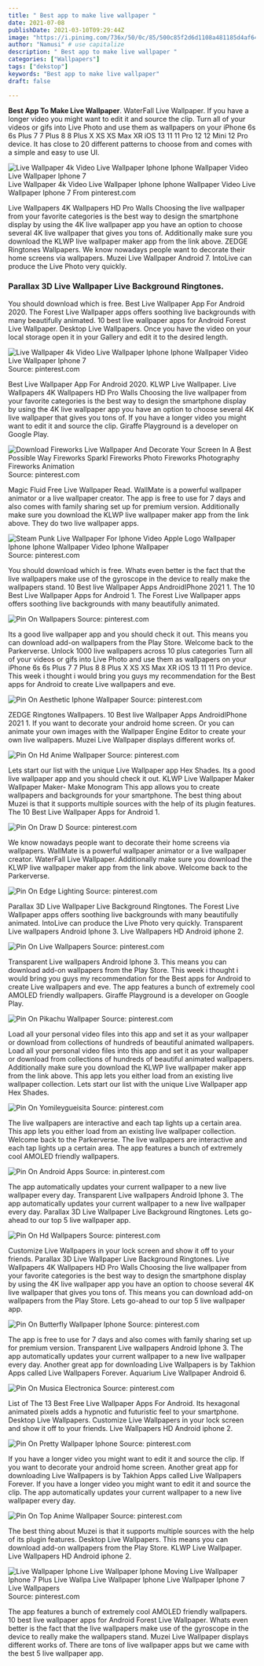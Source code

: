 ```yaml
---
title: " Best app to make live wallpaper "
date: 2021-07-08
publishDate: 2021-03-10T09:29:44Z
image: "https://i.pinimg.com/736x/50/0c/85/500c85f2d6d1108a481185d4af643c05.jpg"
author: "Namusi" # use capitalize
description: " Best app to make live wallpaper "
categories: ["Wallpapers"]
tags: ["dekstop"]
keywords: "Best app to make live wallpaper"
draft: false

---
```



**Best App To Make Live Wallpaper**. WaterFall Live Wallpaper. If you have a longer video you might want to edit it and source the clip. Turn all of your videos or gifs into Live Photo and use them as wallpapers on your iPhone 6s 6s Plus 7 7 Plus 8 8 Plus X XS XS Max XR iOS 13 11 11 Pro 12 12 Mini 12 Pro device. It has close to 20 different patterns to choose from and comes with a simple and easy to use UI.

![Live Wallpaper 4k Video Live Wallpaper Iphone Iphone Wallpaper Video Live Wallpaper Iphone 7](https://i.pinimg.com/originals/15/e9/56/15e956f489e2292ba4dac289093fd2bb.png "Live Wallpaper 4k Video Live Wallpaper Iphone Iphone Wallpaper Video Live Wallpaper Iphone 7")
Live Wallpaper 4k Video Live Wallpaper Iphone Iphone Wallpaper Video Live Wallpaper Iphone 7 From pinterest.com


Live Wallpapers 4K Wallpapers HD Pro Walls Choosing the live wallpaper from your favorite categories is the best way to design the smartphone display by using the 4K live wallpaper app you have an option to choose several 4K live wallpaper that gives you tons of. Additionally make sure you download the KLWP live wallpaper maker app from the link above. ZEDGE Ringtones Wallpapers. We know nowadays people want to decorate their home screens via wallpapers. Muzei Live Wallpaper Android 7. IntoLive can produce the Live Photo very quickly.

### Parallax 3D Live Wallpaper Live Background Ringtones.

You should download which is free. Best Live Wallpaper App For Android 2020. The Forest Live Wallpaper apps offers soothing live backgrounds with many beautifully animated. 10 best live wallpaper apps for Android Forest Live Wallpaper. Desktop Live Wallpapers. Once you have the video on your local storage open it in your Gallery and edit it to the desired length.


![Live Wallpaper 4k Video Live Wallpaper Iphone Iphone Wallpaper Video Live Wallpaper Iphone 7](https://i.pinimg.com/originals/15/e9/56/15e956f489e2292ba4dac289093fd2bb.png "Live Wallpaper 4k Video Live Wallpaper Iphone Iphone Wallpaper Video Live Wallpaper Iphone 7")
Source: pinterest.com

Best Live Wallpaper App For Android 2020. KLWP Live Wallpaper. Live Wallpapers 4K Wallpapers HD Pro Walls Choosing the live wallpaper from your favorite categories is the best way to design the smartphone display by using the 4K live wallpaper app you have an option to choose several 4K live wallpaper that gives you tons of. If you have a longer video you might want to edit it and source the clip. Giraffe Playground is a developer on Google Play.

![Download Fireworks Live Wallpaper And Decorate Your Screen In A Best Possible Way Fireworks Sparkl Fireworks Photo Fireworks Photography Fireworks Animation](https://i.pinimg.com/originals/01/88/a5/0188a585e1ad537aabbc5c5c6ca877ed.jpg "Download Fireworks Live Wallpaper And Decorate Your Screen In A Best Possible Way Fireworks Sparkl Fireworks Photo Fireworks Photography Fireworks Animation")
Source: pinterest.com

Magic Fluid Free Live Wallpaper Read. WallMate is a powerful wallpaper animator or a live wallpaper creator. The app is free to use for 7 days and also comes with family sharing set up for premium version. Additionally make sure you download the KLWP live wallpaper maker app from the link above. They do two live wallpaper apps.

![Steam Punk Live Wallpaper For Iphone Video Apple Logo Wallpaper Iphone Iphone Wallpaper Video Iphone Wallpaper](https://i.pinimg.com/originals/e6/32/de/e632de32cf99dc205d74fff8bb3af4dc.png "Steam Punk Live Wallpaper For Iphone Video Apple Logo Wallpaper Iphone Iphone Wallpaper Video Iphone Wallpaper")
Source: pinterest.com

You should download which is free. Whats even better is the fact that the live wallpapers make use of the gyroscope in the device to really make the wallpapers stand. 10 Best live Wallpaper Apps AndroidIPhone 2021 1. The 10 Best Live Wallpaper Apps for Android 1. The Forest Live Wallpaper apps offers soothing live backgrounds with many beautifully animated.

![Pin On Wallpapers](https://i.pinimg.com/originals/19/14/3e/19143e22092639a1c093c90841ceb554.png "Pin On Wallpapers")
Source: pinterest.com

Its a good live wallpaper app and you should check it out. This means you can download add-on wallpapers from the Play Store. Welcome back to the Parkerverse. Unlock 1000 live wallpapers across 10 plus categories Turn all of your videos or gifs into Live Photo and use them as wallpapers on your iPhone 6s 6s Plus 7 7 Plus 8 8 Plus X XS XS Max XR iOS 13 11 11 Pro device. This week i thought i would bring you guys my recommendation for the Best apps for Android to create Live wallpapers and eve.

![Pin On Aesthetic Iphone Wallpaper](https://i.pinimg.com/originals/71/49/f5/7149f505f15fca4343fd4a37202e9ebc.gif "Pin On Aesthetic Iphone Wallpaper")
Source: pinterest.com

ZEDGE Ringtones Wallpapers. 10 Best live Wallpaper Apps AndroidIPhone 2021 1. If you want to decorate your android home screen. Or you can animate your own images with the Wallpaper Engine Editor to create your own live wallpapers. Muzei Live Wallpaper displays different works of.

![Pin On Hd Anime Wallpaper](https://i.pinimg.com/originals/b3/3b/28/b33b28f3b6a4726772b69d107644e9af.jpg "Pin On Hd Anime Wallpaper")
Source: pinterest.com

Lets start our list with the unique Live Wallpaper app Hex Shades. Its a good live wallpaper app and you should check it out. KLWP Live Wallpaper Maker Wallpaper Maker- Make Monogram This app allows you to create wallpapers and backgrounds for your smartphone. The best thing about Muzei is that it supports multiple sources with the help of its plugin features. The 10 Best Live Wallpaper Apps for Android 1.

![Pin On Draw D](https://i.pinimg.com/originals/4b/ff/c2/4bffc2f8312faaaa7fa33b232cec9934.jpg "Pin On Draw D")
Source: pinterest.com

We know nowadays people want to decorate their home screens via wallpapers. WallMate is a powerful wallpaper animator or a live wallpaper creator. WaterFall Live Wallpaper. Additionally make sure you download the KLWP live wallpaper maker app from the link above. Welcome back to the Parkerverse.

![Pin On Edge Lighting](https://i.pinimg.com/originals/dc/cb/0a/dccb0af462b60d60d562d268d0f64d64.png "Pin On Edge Lighting")
Source: pinterest.com

Parallax 3D Live Wallpaper Live Background Ringtones. The Forest Live Wallpaper apps offers soothing live backgrounds with many beautifully animated. IntoLive can produce the Live Photo very quickly. Transparent Live wallpapers Android Iphone 3. Live Wallpapers HD Android iphone 2.

![Pin On Live Wallpapers](https://i.pinimg.com/originals/0d/97/b2/0d97b23c73d75007f3f7afd3a4ac38f3.png "Pin On Live Wallpapers")
Source: pinterest.com

Transparent Live wallpapers Android Iphone 3. This means you can download add-on wallpapers from the Play Store. This week i thought i would bring you guys my recommendation for the Best apps for Android to create Live wallpapers and eve. The app features a bunch of extremely cool AMOLED friendly wallpapers. Giraffe Playground is a developer on Google Play.

![Pin On Pikachu Wallpaper](https://i.pinimg.com/originals/3d/ae/3e/3dae3e6d4bc79f77ba321abe7fed3fc2.png "Pin On Pikachu Wallpaper")
Source: pinterest.com

Load all your personal video files into this app and set it as your wallpaper or download from collections of hundreds of beautiful animated wallpapers. Load all your personal video files into this app and set it as your wallpaper or download from collections of hundreds of beautiful animated wallpapers. Additionally make sure you download the KLWP live wallpaper maker app from the link above. This app lets you either load from an existing live wallpaper collection. Lets start our list with the unique Live Wallpaper app Hex Shades.

![Pin On Yomileygueisita](https://i.pinimg.com/originals/34/ac/73/34ac73d7a838ab953f40ef1f51303f48.jpg "Pin On Yomileygueisita")
Source: pinterest.com

The live wallpapers are interactive and each tap lights up a certain area. This app lets you either load from an existing live wallpaper collection. Welcome back to the Parkerverse. The live wallpapers are interactive and each tap lights up a certain area. The app features a bunch of extremely cool AMOLED friendly wallpapers.

![Pin On Android Apps](https://i.pinimg.com/originals/05/83/23/0583230e10cfbe3c4a1ea8648a6ac46a.png "Pin On Android Apps")
Source: in.pinterest.com

The app automatically updates your current wallpaper to a new live wallpaper every day. Transparent Live wallpapers Android Iphone 3. The app automatically updates your current wallpaper to a new live wallpaper every day. Parallax 3D Live Wallpaper Live Background Ringtones. Lets go-ahead to our top 5 live wallpaper app.

![Pin On Hd Wallpapers](https://i.pinimg.com/736x/54/6a/56/546a56db23e76f830f9ebee241ece37f.jpg "Pin On Hd Wallpapers")
Source: pinterest.com

Customize Live Wallpapers in your lock screen and show it off to your friends. Parallax 3D Live Wallpaper Live Background Ringtones. Live Wallpapers 4K Wallpapers HD Pro Walls Choosing the live wallpaper from your favorite categories is the best way to design the smartphone display by using the 4K live wallpaper app you have an option to choose several 4K live wallpaper that gives you tons of. This means you can download add-on wallpapers from the Play Store. Lets go-ahead to our top 5 live wallpaper app.

![Pin On Butterfly Wallpaper Iphone](https://i.pinimg.com/originals/df/3a/f1/df3af17799d38c25bfa65b1a52aee661.png "Pin On Butterfly Wallpaper Iphone")
Source: pinterest.com

The app is free to use for 7 days and also comes with family sharing set up for premium version. Transparent Live wallpapers Android Iphone 3. The app automatically updates your current wallpaper to a new live wallpaper every day. Another great app for downloading Live Wallpapers is by Takhion Apps called Live Wallpapers Forever. Aquarium Live Wallpaper Android 6.

![Pin On Musica Electronica](https://i.pinimg.com/474x/2f/f1/47/2ff14762d1d60833722d3afc218a1d57.jpg "Pin On Musica Electronica")
Source: pinterest.com

List of The 13 Best Free Live Wallpaper Apps For Android. Its hexagonal animated pixels adds a hypnotic and futuristic feel to your smartphone. Desktop Live Wallpapers. Customize Live Wallpapers in your lock screen and show it off to your friends. Live Wallpapers HD Android iphone 2.

![Pin On Pretty Wallpaper Iphone](https://i.pinimg.com/originals/3d/0b/7e/3d0b7ebc4bf2f2ae2992b8164f7067b7.jpg "Pin On Pretty Wallpaper Iphone")
Source: pinterest.com

If you have a longer video you might want to edit it and source the clip. If you want to decorate your android home screen. Another great app for downloading Live Wallpapers is by Takhion Apps called Live Wallpapers Forever. If you have a longer video you might want to edit it and source the clip. The app automatically updates your current wallpaper to a new live wallpaper every day.

![Pin On Top Anime Wallpaper](https://i.pinimg.com/originals/65/76/98/657698e4107b835eaa5078ee889820d1.jpg "Pin On Top Anime Wallpaper")
Source: pinterest.com

The best thing about Muzei is that it supports multiple sources with the help of its plugin features. Desktop Live Wallpapers. This means you can download add-on wallpapers from the Play Store. KLWP Live Wallpaper. Live Wallpapers HD Android iphone 2.

![Live Wallpaper Iphone Live Wallpaper Iphone Moving Live Wallpaper Iphone 7 Plus Live Wallpa Live Wallpaper Iphone Live Wallpaper Iphone 7 Live Wallpapers](https://i.pinimg.com/736x/50/0c/85/500c85f2d6d1108a481185d4af643c05.jpg "Live Wallpaper Iphone Live Wallpaper Iphone Moving Live Wallpaper Iphone 7 Plus Live Wallpa Live Wallpaper Iphone Live Wallpaper Iphone 7 Live Wallpapers")
Source: pinterest.com

The app features a bunch of extremely cool AMOLED friendly wallpapers. 10 best live wallpaper apps for Android Forest Live Wallpaper. Whats even better is the fact that the live wallpapers make use of the gyroscope in the device to really make the wallpapers stand. Muzei Live Wallpaper displays different works of. There are tons of live wallpaper apps but we came with the best 5 live wallpaper app.

